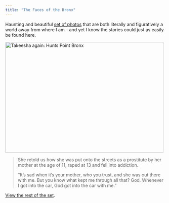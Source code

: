 ```yaml
---
title: "The Faces of the Bronx"
---
```

<p>Haunting and beautiful <a href="https://www.flickr.com/photos/arnade/sets/72157625731753346/">set of photos</a> that are both literally and figuratively a world away from where I am - and yet I know the stories could just as easily be found here.</p>
<p><a href="https://www.flickr.com/photos/arnade/6839491116/" title="Takeesha again: Hunts Point Bronx by Chris Arnade, on Flickr"><img src="https://farm8.staticflickr.com/7041/6839491116_9a350df924.jpg" width="500" height="351" alt="Takeesha again: Hunts Point Bronx" class="aligncenter"></a></p>
<blockquote><p>
  She retold us how she was put onto the streets as a prostitute by her mother at the age of 11, raped at 13 and fell into addiction.</p>
<p>  “It’s sad when it’s your mother, who you trust, and she was out there with me. But you know what kept me through all that? God. Whenever I got into the car, God got into the car with me.”
</p></blockquote>
<p><a href="https://www.flickr.com/photos/arnade/sets/72157625731753346/">View the rest of the set</a>.</p>

